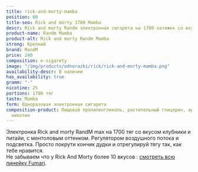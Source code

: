 ```yaml
---
title: rick-and-morty-mamba
position: 80
title-seo: Rick and morty 1700 Mamba
descr: Rick and morty Randm электронная сигарета на 1700 затяжек со вкусом Mamba
product-name: Randm Mamba
product-alt: Rick and morty Randm Mamba
strong: Крепкий
brand: RandM
price: 240
composition: e-sigarety
image: "/img/products/odnorazki/rick/rick-and-morty-mamba.png"
availability-descr: В наличии
has_availability: true
gramm: "-"
nicotine: 2%
portions: 1700 тяг
taste: Mamba
form: Одноразовая электронная сигарета
composition-product: Пищевой пропиленгликоль, растительный глицерин, ароматизатор,
  никотин
---
```


Электронка Rick and morty ️RandM max на 1700 тяг со вкусом клубники и питайи, с ментоловым оттенком. Регулятором воздушного потока и подсветка. Просто покрути кончик дудки и отрегулируй тягу так, как тебе нравится.<br>
Не забываем что у Rick And Morty более 10 вкусов : [смотреть всю линейку Fumari](/pods-rick-and-morty).